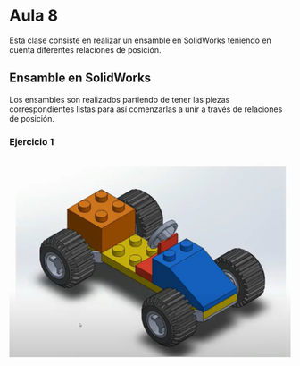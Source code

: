 <h1>Aula 8</h1>

Esta clase consiste en realizar un ensamble en SolidWorks teniendo en cuenta diferentes relaciones de posición.

<h2>Ensamble en SolidWorks</h2>

Los ensambles son realizados partiendo de tener las piezas correspondientes listas para así comenzarlas a unir a través de relaciones de posición.

<h3>Ejercicio 1</h3>

![Ensamble carro lego](image.png)